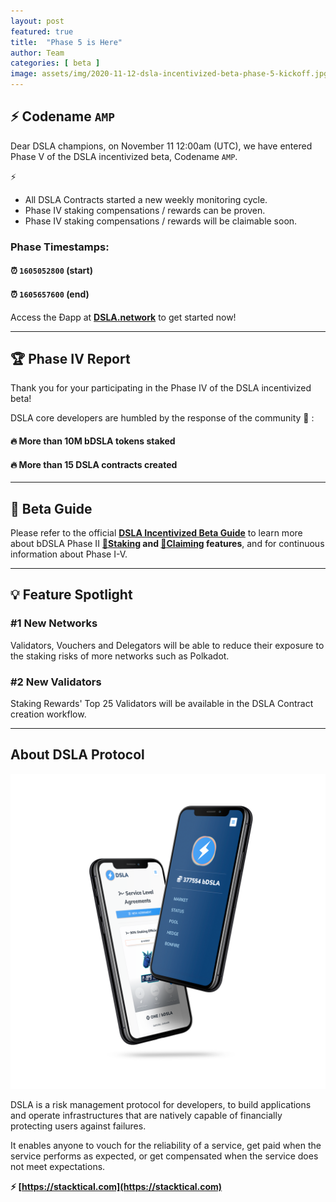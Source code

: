 ```yaml
---
layout: post
featured: true
title:  "Phase 5 is Here"
author: Team
categories: [ beta ]
image: assets/img/2020-11-12-dsla-incentivized-beta-phase-5-kickoff.jpg
---
```


## ⚡️ Codename `AMP`

Dear DSLA champions, on November 11 12:00am (UTC), we have entered Phase V of the DSLA incentivized beta, Codename `AMP`. 

⚡️ 

* All DSLA Contracts started a new weekly monitoring cycle. 
* Phase IV staking compensations / rewards can be proven. 
* Phase IV staking compensations / rewards will be claimable soon.

###  Phase Timestamps:   
#### ⏰ `1605052800` (start)
#### ⏰ `1605657600` (end)

Access the Ðapp at **[DSLA.network](https://dsla.network)** to get started now!

___

## 🏆 Phase IV Report

Thank you for your participating in the Phase IV of the DSLA incentivized beta! 

DSLA core developers are humbled by the response of the community 🙏 :

#### 🔥 More than 10M bDSLA tokens staked
#### 🔥 More than 15 DSLA contracts created

___

## 📕 Beta Guide

Please refer to the official **[DSLA Incentivized Beta Guide](https://readme.stacktical.com/dsla-incentivized-beta/)** to learn more about bDSLA Phase II **[🌱Staking](https://readme.stacktical.com/dsla-incentivized-beta/phase-i-v-participation/stake-bdsla-tokens) and [🌿Claiming](https://readme.stacktical.com/dsla-incentivized-beta/phase-i-v-participation/claim-bdsla-rewards) features**, and for continuous information about Phase I-V.

___

## 💡 Feature Spotlight

### #1 New Networks

Validators, Vouchers and Delegators will be able to reduce their exposure to the staking risks of more networks such as Polkadot.

### #2 New Validators

Staking Rewards' Top 25 Validators will be available in the DSLA Contract creation workflow.

___

## About DSLA Protocol

![DSLA Network, the flagship application of DSLA Protocol, a risk management protocol for developers](/assets/img/dsla-network_screenshot_iphone-duo.png)

DSLA is a risk management protocol for developers, to build applications and operate infrastructures that are natively capable of financially protecting users against failures. 

It enables anyone to vouch for the reliability of a service, get paid when the service performs as expected, or get compensated when the service does not meet expectations.  

**⚡️ [https://stacktical.com](https://stacktical.com)**

